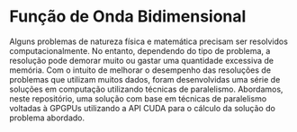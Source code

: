# Função de Onda Bidimensional

Alguns problemas de natureza física e matemática precisam ser resolvidos computacionalmente. No entanto, dependendo do tipo de problema, a resolução pode demorar muito ou gastar uma quantidade excessiva de memória. Com o intuito de melhorar o desempenho das resoluções de problemas que utilizam muitos dados, foram desenvolvidas uma série de soluções em computação utilizando técnicas de paralelismo. Abordamos, neste repositório, uma solução com base em técnicas de paralelismo voltadas à GPGPUs utilizando a API CUDA para o cálculo da solução do problema abordado.
